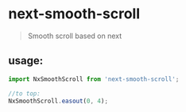 # next-smooth-scroll
> Smooth scroll based on next

## usage:
```js
import NxSmoothScroll from 'next-smooth-scroll';

//to top:
NxSmoothScroll.easout(0, 4);
```

